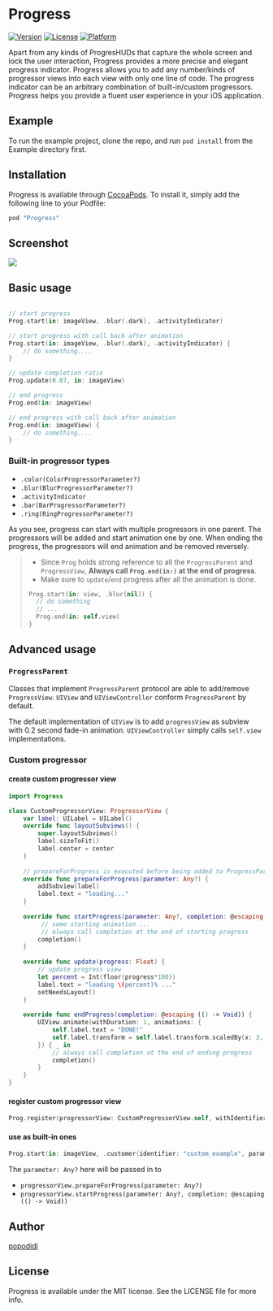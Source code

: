 # Progress

<!--
[![CI Status](http://img.shields.io/travis/popodidi/Progress.svg?style=flat)](https://travis-ci.org/popodidi/Progress)
-->
[![Version](https://img.shields.io/cocoapods/v/Progress.svg?style=flat)](http://cocoapods.org/pods/Progress)
[![License](https://img.shields.io/cocoapods/l/Progress.svg?style=flat)](http://cocoapods.org/pods/Progress)
[![Platform](https://img.shields.io/cocoapods/p/Progress.svg?style=flat)](http://cocoapods.org/pods/Progress)

Apart from any kinds of ProgresHUDs that capture the whole screen and lock the user interaction, Progress provides a more precise and elegant progress indicator. Progress allows you to add any number/kinds of progressor views into each view with only one line of code. The progress indicator can be an arbitrary combination of built-in/custom progressors. Progress helps you provide a fluent user experience in your iOS application.

## Example

To run the example project, clone the repo, and run `pod install` from the Example directory first.

## Installation

Progress is available through [CocoaPods](http://cocoapods.org). To install
it, simply add the following line to your Podfile:

```ruby
pod "Progress"
```

## Screenshot
![](Progress_demo.gif)

## Basic usage

```swift

// start progress
Prog.start(in: imageView, .blur(.dark), .activityIndicator)

// start progress with call back after animation
Prog.start(in: imageView, .blur(.dark), .activityIndicator) {
	// do something....
}

// update completion ratio
Prog.update(0.87, in: imageView)

// end progress
Prog.end(in: imageView)

// end progress with call back after animation
Prog.end(in: imageView) {
	// do something....
}

```

### Built-in progressor types

- `.color(ColorProgressorParameter?)`
- `.blur(BlurProgressorParameter?)`
- `.activityIndicator`
- `.bar(BarProgressorParameter?)`
- `.ring(RingProgressorParameter?)`

As you see, progress can start with multiple progressors in one parent. The progressors will be added and start animation one by one. When ending the progress, the progressors will end animation and be removed reversely.

> - Since `Prog` holds strong reference to all the `ProgressParent` and `ProgressView`, **Always call `Prog.end(in:)` at the end of progress**.
> - Make sure to `update`/`end` progress after all the animation is done.
> 
> ```swift
> Prog.start(in: view, .blur(nil)) {
>   // do something
>   // ...
>   Prog.end(in: self.view)
> }
> ```

## Advanced usage

### `ProgressParent`

Classes that implement `ProgressParent` protocol are able to add/remove `ProgressView`. `UIView` and `UIViewController` conform `ProgressParent` by default.

The default implementation of `UIView` is to add `progressView` as subview with 0.2 second fade-in animation. `UIViewController` simply calls `self.view` implementations.

### Custom progressor

#### create custom progressor view

```swift
import Progress

class CustomProgressorView: ProgressorView {
    var label: UILabel = UILabel()
    override func layoutSubviews() {
        super.layoutSubviews()
        label.sizeToFit()
        label.center = center
    }
    
    // prepareForProgress is executed before being added to ProgressParent
    override func prepareForProgress(parameter: Any?) {
        addSubview(label)
        label.text = "loading..."
    }
    
    override func startProgress(parameter: Any?, completion: @escaping (() -> Void)) {
    	 // some starting animation ...
    	 // always call completion at the end of starting progress
        completion()
    }
    
    override func update(progress: Float) {
        // update progress view
        let percent = Int(floor(progress*100))
        label.text = "loading \(percent)% ..."
        setNeedsLayout()
    }
    
    override func endProgress(completion: @escaping (() -> Void)) {
        UIView.animate(withDuration: 1, animations: {
            self.label.text = "DONE!"
            self.label.transform = self.label.transform.scaledBy(x: 3, y: 3)
        }) { _ in
            // always call completion at the end of ending progress
            completion()
        }
    }
}
```

#### register custom progressor view

``` swift
Prog.register(progressorView: CustomProgressorView.self, withIdentifier: "custom_example")
```

#### use as built-in ones

``` swift
Prog.start(in: imageView, .customer(identifier: "custom_example", parameter: nil))
```
The `parameter: Any?` here will be passed in to 

- `progressorView.prepareForProgress(parameter: Any?)`
- `progressorView.startProgress(parameter: Any?, completion: @escaping (() -> Void))`


## Author

[popodidi](changhao@haostudio.cc)

## License

Progress is available under the MIT license. See the LICENSE file for more info.
